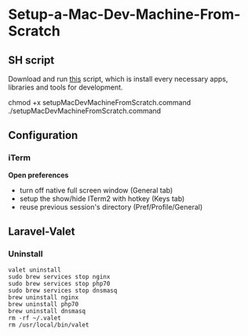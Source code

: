 # Setup-a-Mac-Dev-Machine-From-Scratch

## SH script
Download and run [this](https://github.com/Kenariosz/Setup-a-Mac-Dev-Machine-From-Scratch/blob/master/setupMacDevMachineFromScratch.command) script, which is install every necessary apps, libraries and tools for development.

chmod +x setupMacDevMachineFromScratch.command  
./setupMacDevMachineFromScratch.command

## Configuration
### iTerm
**Open preferences**
* turn off native full screen window (General tab)
* setup the show/hide ITerm2 with hotkey (Keys tab)
* reuse previous session's directory (Pref/Profile/General)

## Laravel-Valet
### Uninstall
```
valet uninstall
sudo brew services stop nginx
sudo brew services stop php70
sudo brew services stop dnsmasq
brew uninstall nginx
brew uninstall php70
brew uninstall dnsmasq
rm -rf ~/.valet
rm /usr/local/bin/valet
```
